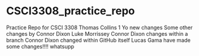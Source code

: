 # CSCI3308_practice_repo
Practice Repo for CSCI 3308
Thomas Collins 1
Yo new changes
Some other changes by Connor Dixon
Luke Morrissey
Connor Dixon changes within a branch
Connor Dixon changed within GitHub itself
Lucas Gama have made some changes!!!!
whatsupp
